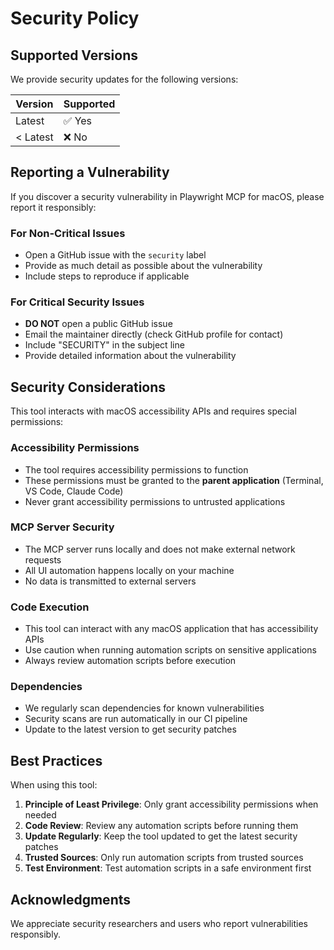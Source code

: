 # Security Policy

## Supported Versions

We provide security updates for the following versions:

| Version | Supported          |
| ------- | ------------------ |
| Latest  | ✅ Yes              |
| < Latest| ❌ No               |

## Reporting a Vulnerability

If you discover a security vulnerability in Playwright MCP for macOS, please report it responsibly:

### For Non-Critical Issues
- Open a GitHub issue with the `security` label
- Provide as much detail as possible about the vulnerability
- Include steps to reproduce if applicable

### For Critical Security Issues
- **DO NOT** open a public GitHub issue
- Email the maintainer directly (check GitHub profile for contact)
- Include "SECURITY" in the subject line
- Provide detailed information about the vulnerability

## Security Considerations

This tool interacts with macOS accessibility APIs and requires special permissions:

### Accessibility Permissions
- The tool requires accessibility permissions to function
- These permissions must be granted to the **parent application** (Terminal, VS Code, Claude Code)
- Never grant accessibility permissions to untrusted applications

### MCP Server Security
- The MCP server runs locally and does not make external network requests
- All UI automation happens locally on your machine
- No data is transmitted to external servers

### Code Execution
- This tool can interact with any macOS application that has accessibility APIs
- Use caution when running automation scripts on sensitive applications
- Always review automation scripts before execution

### Dependencies
- We regularly scan dependencies for known vulnerabilities
- Security scans are run automatically in our CI pipeline
- Update to the latest version to get security patches

## Best Practices

When using this tool:

1. **Principle of Least Privilege**: Only grant accessibility permissions when needed
2. **Code Review**: Review any automation scripts before running them
3. **Update Regularly**: Keep the tool updated to get the latest security patches
4. **Trusted Sources**: Only run automation scripts from trusted sources
5. **Test Environment**: Test automation scripts in a safe environment first

## Acknowledgments

We appreciate security researchers and users who report vulnerabilities responsibly.